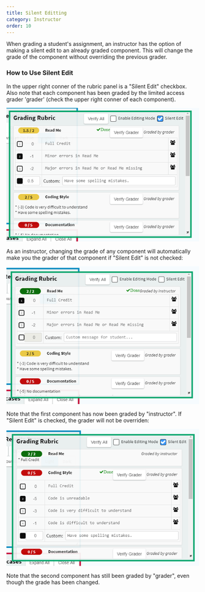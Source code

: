```yaml
---
title: Silent Editting
category: Instructor
order: 10
---
```



When grading a student's assignment, an instructor has the option of making a silent edit to an already graded component.
This will change the grade of the component without overriding the previous grader.

### How to Use Silent Edit

In the upper right conner of the rubric panel is a "Silent Edit" checkbox. Also note that each component has been graded by the limited access grader 'grader' (check the upper right conner of each component). 

![](/images/silent_edit_example.png)

As an instructor, changing the grade of any component will automatically make you the grader of that component if "Silent Edit" is not checked:

![](/images/silent_edit_off_example.png)

Note that the first component has now been graded by "instructor". If "Silent Edit" is checked, the grader will not be overriden:

![](/images/silent_edit_on_example.png)

Note that the second component has still been graded by "grader", even though the grade has been changed.